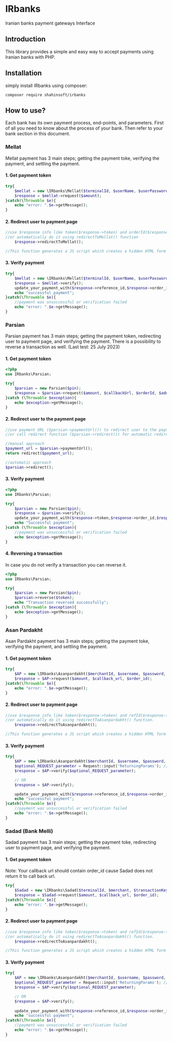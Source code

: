 # IRbanks
Iranian banks payment gateways Interface

## Introduction
This library provides a simple and easy way to accept payments using Iranian banks with PHP.

## Installation
simply install IRbanks using composer:
```
composer require shahinsoft/irbanks
```

## How to use?
Each bank has its own payment process, end-points, and parameters. First of all you need to know
about the process of your bank. Then refer to your bank section in this document.

### Mellat
Mellat payment has 3 main steps; getting the payment toke, verifying the payment, and settling the payment.

#### 1. Get payment token
```php
try{
    $mellat = new \IRbanks\Mellat($terminalId, $userName, $userPassword);
    $response = $mellat->request($amount);
}catch(\Throwable $e){
    echo "error: ".$e->getMessage();
}
```

#### 2. Redirect user to payment page
```php
//use $response info like token($response->token) and orderId($response->order_id) to create a HTML form with POST method
//or automatically do it using redirectToMellat() function
    $response->redirectToMellat();

//This function generates a JS script which creates a hidden HTML form with POST method to redirect the end-user to the Mellat payment page.
```

#### 3. Verify payment
```php
try{
    $mellat = new \IRbanks\Mellat($terminalId, $userName, $userPassword);
    $response = $mellat->verify();
    update_your_payment_with($response->reference_id,$response->order_id,$response->card_number);
    echo "successful payment";
}catch(\Throwable $e){
    //payment was unsuccessful or verification failed
    echo "error: ".$e->getMessage();
}
```

### Parsian
Parsian payment has 3 main steps; getting the payment token, redirecting user to payment page, and verifying the payment.
There is a possibility to reverse a transaction as well. (Last test: 25 July 2023)

#### 1. Get payment token
```php
<?php 
use IRbanks\Parsian;

try{
    $parsian = new Parsian($pin);
    $response = $parsian->request($amount, $callbackUrl, $orderId, $additionalData);
}catch (\Throwable $exception){
    echo $exception->getMessage();
}
```

#### 2. Redirect user to the payment page
```php
//use payment URL ($parsian->paymentUrl()) to redirect user to the payment page with your project standards
//or call redirect function ($parsian->redirect()) for automatic redirect using header location

//manual approach
$payment_url = $parsian->paymentUrl();
return redirect($payment_url);

//automatic approach
$parsian->redirect();
```

#### 3. Verify payment
```php
<?php
use IRbanks\Parsian;

try{
    $parsian = new Parsian($pin);
    $response = $parsian->verify();
    update_your_payment_with($response->token,$response->order_id,$response->RNN,$response->hash_card_number);
    echo "Successful payment";
}catch (\Throwable $exception){
    //payment was unsuccessful or verification failed
    echo $exception->getMessage();
}
```

#### 4. Reversing a transaction
In case you do not verify a transaction you can reverse it.
```php
<?php
use IRbanks\Parsian;

try{
    $parsian = new Parsian($pin);
    $parsian->reverse($token);
    echo "Transaction reversed successfully";
}catch (\Throwable $exception){
    echo $exception->getMessage();
}
```

### Asan Pardakht
Asan Pardakht payment has 3 main steps; getting the payment toke, verifying the payment, and settling the payment.

#### 1. Get payment token
```php
try{
    $AP = new \IRbanks\Asanpardakht($merchantId, $username, $password, $aesKey, $aesIV);
    $response = $AP->request($amount, $callback_url, $order_id);
}catch(\Throwable $e){
    echo "error: ".$e->getMessage();
}
```

#### 2. Redirect user to payment page
```php
//use $response info like token($response->token) and refId($response->refID) to create a HTML form with POST method
//or automatically do it using redirectToAsanpardakht() function.
    $response->redirectToAsanpardakht();

//This function generates a JS script which creates a hidden HTML form with POST method to redirect the end-user to the Asanpardakht payment page.
```

#### 3. Verify payment
```php
try{
    $AP = new \IRbanks\Asanpardakht($merchantId, $username, $password, $aesKey, $aesIV);
    $optional_REQUEST_parameter = Request::input('ReturningParams'); //This is an optional parameter, if not set, the $_POST will be used
    $response = $AP->verify($optional_REQUEST_parameter);

    // OR
    $response = $AP->verify();

    update_your_payment_with($response->reference_id,$response->order_id,$response->card_number,$response->asanpardakht_transaction_id);
    echo "successful payment";
}catch(\Throwable $e){
    //payment was unsuccessful or verification failed
    echo "error: ".$e->getMessage();
}
```

### Sadad (Bank Melli)
Sadad payment has 3 main steps; getting the payment toke, redirecting user to payment page, and verifying the payment.

#### 1. Get payment token
Note: Your callback url should contain order_id cause Sadad does not return it to call back url.
```php
try{
    $Sadad = new \IRbanks\Sadad($terminalId, $merchant, $transactionKey);
    $response = $Sadad->request($amount, $callback_url, $order_id);
}catch(\Throwable $e){
    echo "error: ".$e->getMessage();
}
```

#### 2. Redirect user to payment page
```php
//use $response info like token($response->token) and refId($response->refID) to create a HTML form with POST method
//or automatically do it using redirectToAsanpardakht() function.
    $response->redirectToAsanpardakht();

//This function generates a JS script which creates a hidden HTML form with POST method to redirect the end-user to the Asanpardakht payment page.
```

#### 3. Verify payment
```php
try{
    $AP = new \IRbanks\Asanpardakht($merchantId, $username, $password, $aesKey, $aesIV);
    $optional_REQUEST_parameter = Request::input('ReturningParams'); //This is an optional parameter, if not set, the $_POST will be used
    $response = $AP->verify($optional_REQUEST_parameter);

    // OR
    $response = $AP->verify();
    
    update_your_payment_with($response->reference_id,$response->order_id,$response->card_number,$response->asanpardakht_transaction_id);
    echo "successful payment";
}catch(\Throwable $e){
    //payment was unsuccessful or verification failed
    echo "error: ".$e->getMessage();
}
```
